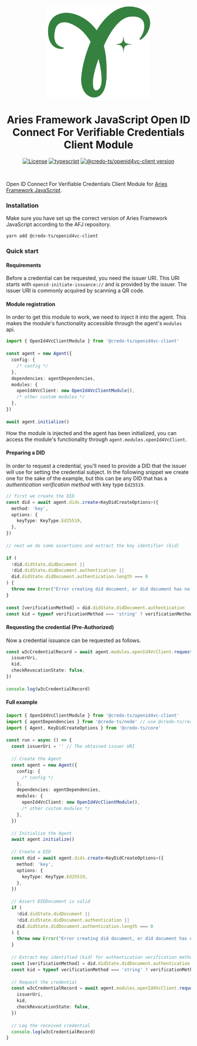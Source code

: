 <p align="center">
  <br />
  <img
    alt="Hyperledger Aries logo"
    src="https://raw.githubusercontent.com/hyperledger/aries-framework-javascript/aa31131825e3331dc93694bc58414d955dcb1129/images/aries-logo.png"
    height="250px"
  />
</p>
<h1 align="center"><b>Aries Framework JavaScript Open ID Connect For Verifiable Credentials Client Module</b></h1>
<p align="center">
  <a
    href="https://raw.githubusercontent.com/hyperledger/aries-framework-javascript/main/LICENSE"
    ><img
      alt="License"
      src="https://img.shields.io/badge/License-Apache%202.0-blue.svg"
  /></a>
  <a href="https://www.typescriptlang.org/"
    ><img
      alt="typescript"
      src="https://img.shields.io/badge/%3C%2F%3E-TypeScript-%230074c1.svg"
  /></a>
    <a href="https://www.npmjs.com/package/@credo-ts/openid4vc-client"
    ><img
      alt="@credo-ts/openid4vc-client version"
      src="https://img.shields.io/npm/v/@credo-ts/openid4vc-client"
  /></a>

</p>
<br />

Open ID Connect For Verifiable Credentials Client Module for [Aries Framework JavaScript](https://github.com/hyperledger/aries-framework-javascript).

### Installation

Make sure you have set up the correct version of Aries Framework JavaScript according to the AFJ repository.

```sh
yarn add @credo-ts/openid4vc-client
```

### Quick start

#### Requirements

Before a credential can be requested, you need the issuer URI. This URI starts with `openid-initiate-issuance://` and is provided by the issuer. The issuer URI is commonly acquired by scanning a QR code.

#### Module registration

In order to get this module to work, we need to inject it into the agent. This makes the module's functionality accessible through the agent's `modules` api.

```ts
import { OpenId4VcClientModule } from '@credo-ts/openid4vc-client'

const agent = new Agent({
  config: {
    /* config */
  },
  dependencies: agentDependencies,
  modules: {
    openId4VcClient: new OpenId4VcClientModule(),
    /* other custom modules */
  },
})

await agent.initialize()
```

How the module is injected and the agent has been initialized, you can access the module's functionality through `agent.modules.openId4VcClient`.

#### Preparing a DID

In order to request a credential, you'll need to provide a DID that the issuer will use for setting the credential subject. In the following snippet we create one for the sake of the example, but this can be any DID that has a _authentication verification method_ with key type `Ed25519`.

```ts
// first we create the DID
const did = await agent.dids.create<KeyDidCreateOptions>({
  method: 'key',
  options: {
    keyType: KeyType.Ed25519,
  },
})

// next we do some assertions and extract the key identifier (kid)

if (
  !did.didState.didDocument ||
  !did.didState.didDocument.authentication ||
  did.didState.didDocument.authentication.length === 0
) {
  throw new Error("Error creating did document, or did document has no 'authentication' verificationMethods")
}

const [verificationMethod] = did.didState.didDocument.authentication
const kid = typeof verificationMethod === 'string' ? verificationMethod : verificationMethod.id
```

#### Requesting the credential (Pre-Authorized)

Now a credential issuance can be requested as follows.

```ts
const w3cCredentialRecord = await agent.modules.openId4VcClient.requestCredentialPreAuthorized({
  issuerUri,
  kid,
  checkRevocationState: false,
})

console.log(w3cCredentialRecord)
```

#### Full example

```ts
import { OpenId4VcClientModule } from '@credo-ts/openid4vc-client'
import { agentDependencies } from '@credo-ts/node' // use @credo-ts/react-native for React Native
import { Agent, KeyDidCreateOptions } from '@credo-ts/core'

const run = async () => {
  const issuerUri = '' // The obtained issuer URI

  // Create the Agent
  const agent = new Agent({
    config: {
      /* config */
    },
    dependencies: agentDependencies,
    modules: {
      openId4VcClient: new OpenId4VcClientModule(),
      /* other custom modules */
    },
  })

  // Initialize the Agent
  await agent.initialize()

  // Create a DID
  const did = await agent.dids.create<KeyDidCreateOptions>({
    method: 'key',
    options: {
      keyType: KeyType.Ed25519,
    },
  })

  // Assert DIDDocument is valid
  if (
    !did.didState.didDocument ||
    !did.didState.didDocument.authentication ||
    did.didState.didDocument.authentication.length === 0
  ) {
    throw new Error("Error creating did document, or did document has no 'authentication' verificationMethods")
  }

  // Extract key identified (kid) for authentication verification method
  const [verificationMethod] = did.didState.didDocument.authentication
  const kid = typeof verificationMethod === 'string' ? verificationMethod : verificationMethod.id

  // Request the credential
  const w3cCredentialRecord = await agent.modules.openId4VcClient.requestCredentialPreAuthorized({
    issuerUri,
    kid,
    checkRevocationState: false,
  })

  // Log the received credential
  console.log(w3cCredentialRecord)
}
```
